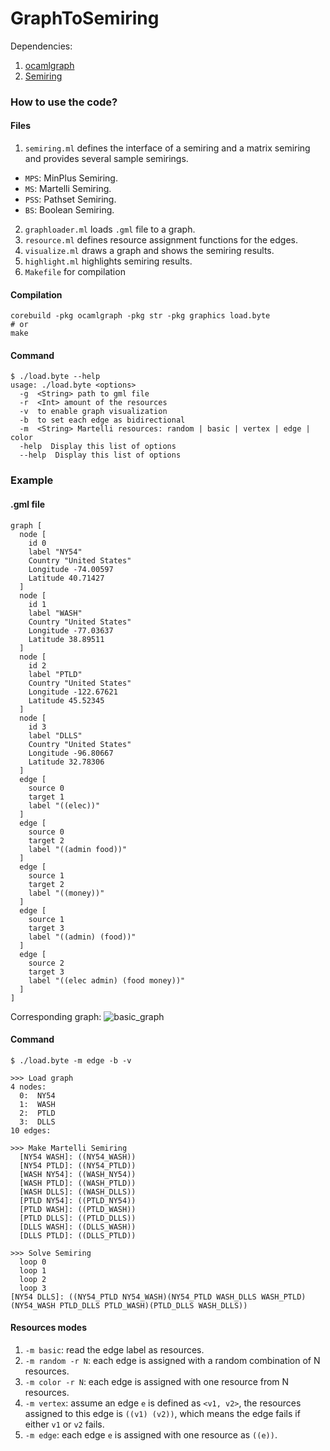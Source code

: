 GraphToSemiring
===============

Dependencies:

1. [ocamlgraph](https://github.com/backtracking/ocamlgraph)
2. [Semiring](https://github.com/kalasoo/Semiring)

### How to use the code?

#### Files

1. `semiring.ml` defines the interface of a semiring and a matrix semiring and provides several sample semirings.
  * `MPS`: MinPlus Semiring.
  * `MS`: Martelli Semiring.
  * `PSS`: Pathset Semiring.
  * `BS`: Boolean Semiring.
2. `graphloader.ml` loads `.gml` file to a graph.
3. `resource.ml` defines resource assignment functions for the edges.
4. `visualize.ml` draws a graph and shows the semiring results.
5. `highlight.ml` highlights semiring results.
6. `Makefile` for compilation

#### Compilation

```shell
corebuild -pkg ocamlgraph -pkg str -pkg graphics load.byte
# or
make
```

#### Command

```
$ ./load.byte --help
usage: ./load.byte <options>
  -g  <String> path to gml file
  -r  <Int> amount of the resources
  -v  to enable graph visualization
  -b  to set each edge as bidirectional
  -m  <String> Martelli resources: random | basic | vertex | edge | color
  -help  Display this list of options
  --help  Display this list of options
```

### Example

#### .gml file

```gml
graph [
  node [
    id 0
    label "NY54"
    Country "United States"
    Longitude -74.00597
    Latitude 40.71427
  ]
  node [
    id 1
    label "WASH"
    Country "United States"
    Longitude -77.03637
    Latitude 38.89511
  ]
  node [
    id 2
    label "PTLD"
    Country "United States"
    Longitude -122.67621
    Latitude 45.52345
  ]
  node [
    id 3
    label "DLLS"
    Country "United States"
    Longitude -96.80667
    Latitude 32.78306
  ]
  edge [
    source 0
    target 1
    label "((elec))"
  ]
  edge [
    source 0
    target 2
    label "((admin food))"
  ]
  edge [
    source 1
    target 2
    label "((money))"
  ]
  edge [
    source 1
    target 3
    label "((admin) (food))"
  ]
  edge [
    source 2
    target 3
    label "((elec admin) (food money))"
  ]
]
```

Corresponding graph:
![basic_graph](http://imageshack.com/a/img843/8211/g5xd.gif)

#### Command
```
$ ./load.byte -m edge -b -v

>>> Load graph
4 nodes:
  0:  NY54
  1:  WASH
  2:  PTLD
  3:  DLLS
10 edges:

>>> Make Martelli Semiring
  [NY54 WASH]: ((NY54_WASH))
  [NY54 PTLD]: ((NY54_PTLD))
  [WASH NY54]: ((WASH_NY54))
  [WASH PTLD]: ((WASH_PTLD))
  [WASH DLLS]: ((WASH_DLLS))
  [PTLD NY54]: ((PTLD_NY54))
  [PTLD WASH]: ((PTLD_WASH))
  [PTLD DLLS]: ((PTLD_DLLS))
  [DLLS WASH]: ((DLLS_WASH))
  [DLLS PTLD]: ((DLLS_PTLD))

>>> Solve Semiring
  loop 0
  loop 1
  loop 2
  loop 3
[NY54 DLLS]: ((NY54_PTLD NY54_WASH)(NY54_PTLD WASH_DLLS WASH_PTLD)(NY54_WASH PTLD_DLLS PTLD_WASH)(PTLD_DLLS WASH_DLLS))
```

#### Resources modes

1. `-m basic`: read the edge label as resources.
2. `-m random -r N`: each edge is assigned with a random combination of N resources.
3. `-m color -r N`: each edge is assigned with one resource from N resources.
4. `-m vertex`: assume an edge `e` is defined as `<v1, v2>`, the resources assigned to this edge is `((v1) (v2))`, which means the edge fails if either `v1` or `v2` fails.
5. `-m edge`: each edge `e` is assigned with one resource as `((e))`.

